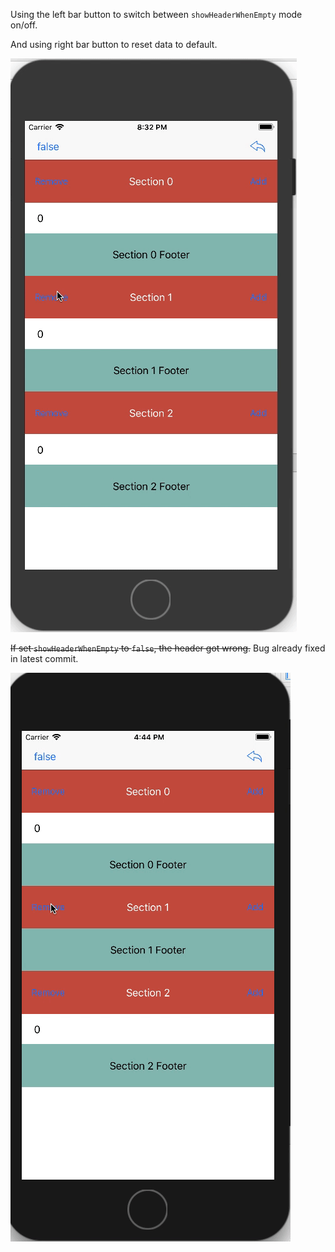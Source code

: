 Using the left bar button to switch between `showHeaderWhenEmpty` mode on/off.

And using right bar button to reset data to default.

![demo](./demo.gif)

~~If set `showHeaderWhenEmpty` to `false`, the header got wrong.~~
Bug already fixed in latest commit.

![bug](./bug.gif)
